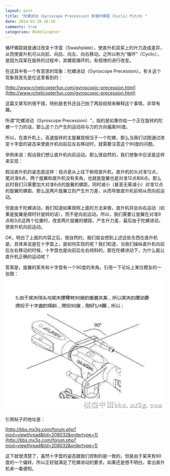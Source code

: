 ```yaml
---
layout: post
title: "陀螺进动（Gyroscope Precession）和循环螺距（Cyclic Pitch）"
date: 2014-01-28 16:10
comments: true
categories: RCHelicopter
---
```


循环螺距就是通过改变十字盘（Swashplate），使直升机双桨上的升力造成差异，从而使直升机可以向前、向后、向左、向右移动。之所以称为“循环”（Cyclic），是因为双桨在旋转的过程中，其螺距循环的，有规律的进行改变。

在这其中有一个有意思的现象：陀螺进动（Gyroscope Precession）。有关这个现象我首先是在这里看到的：

<!-- more -->

[http://www.rchelicopterfun.com/gyroscopic-precession.html](http://www.rchelicopterfun.com/gyroscopic-precession.html)

这篇文章写的很不错，特别是老外还自己拍了两段视频来解释这个事情，非常有趣。

所谓“陀螺进动（Gyroscope Precession）“，指的是如果你给一个正在旋转的陀螺一个力的话，那么这个力产生的运动将与力的方向偏离90度。

所以，在直升机上，高速旋转的主旋翼就相当于一个陀螺，那么当我们试图通过改变十字盘的姿态来使直升机向前后左右移动时，就需要注意这个90度的问题。

举例来说：假设我们想让直升机向前运动。那么很自然的，我们想象中应该是这样来实现：

假设直升机的姿态是这样：视点是从上往下俯视直升机，直升机的头对准12点，尾对准6点，两个旋翼和直升机没有夹角，也就是旋翼也是对准12点和6点。那么此时我们只需要加大对准6点的旋翼的螺距，同时减小（甚至无需减小）对准12点的旋翼的螺距，那么这两片旋翼立刻产生升力差，从而导致直升机前倾从而向前运动。

但是由于陀螺进动，我们知道如果按照上面的方法来做，直升机将会向右运动（如果是旋翼是顺时针旋转的话），而不是向前运动。所以，我们需要让旋翼在对准9点和3点这两个位置时，改变两片旋翼的螺距，产生升力差，最后由于陀螺进动，使直升机向前运动。

OK，明白了上面的内容之后，很自然的，我们就会想到上述这些东西在直升机是，具体来说是在十字盘上，是如何实现的呢？我们知道，当我们操纵直升机向前后左右移动的时候，十字盘也是向前后左右倾斜的，那在陀螺进动下，为什么能让直升机正确的运动呢？

答案是，旋翼的桨夹和十字盘有一个90度的夹角。引用一下论坛上某位模友的一张图：

![直升机桨夹 Helicopter Rotor Hub](/downloads/image/rotor-hub.jpg)

引用帖子的地址是：

[http://bbs.mx3g.com/forum.php?mod=viewthread&tid=208032&ordertype=1](http://bbs.mx3g.com/forum.php?mod=viewthread&tid=208032&ordertype=1)

这下就很清楚了，虽然十字盘的姿态跟我们控制的是一致的，但是由于桨夹有90度的一个偏转，所以正好就满足了陀螺进动的要求。如果还是想不明白，拿出直升机来一看便知。

